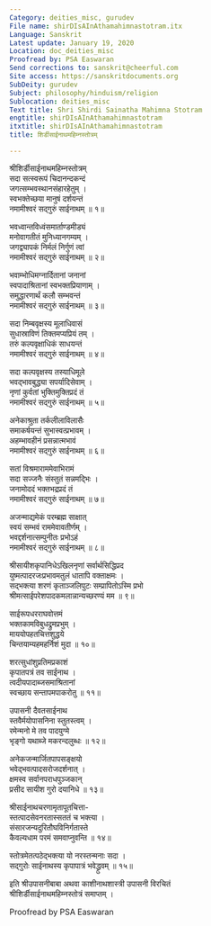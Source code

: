 ```yaml
---
Category: deities_misc, gurudev
File name: shirDIsAInAthamahimnastotram.itx
Language: Sanskrit
Latest update: January 19, 2020
Location: doc_deities_misc
Proofread by: PSA Easwaran
Send corrections to: sanskrit@cheerful.com
Site access: https://sanskritdocuments.org
SubDeity: gurudev
Subject: philosophy/hinduism/religion
Sublocation: deities_misc
Text title: Shri Shirdi Sainatha Mahimna Stotram
engtitle: shirDIsAInAthamahimnastotram
itxtitle: shirDIsAInAthamahimnastotram
title: शिर्डीसाईनाथमहिम्नस्तोत्रम्

---
```

  
 श्रीशिर्डीसाईनाथमहिम्नस्तोत्रम्   
सदा सत्स्वरूपं चिदानन्दकन्दं  
     जगत्सम्भवस्थानसंहारहेतुम् ।  
स्वभक्तेच्छया मानुषं दर्शयन्तं  
     नमामीश्वरं सद्गुरुं साईनाथम् ॥ १॥  
  
भवध्वान्तविध्वंसमार्ताण्डमीड्यं  
     मनोवागतीतं मुनिध्यानगम्यम् ।  
जगद्व्यापकं निर्मलं निर्गुणं त्वां  
     नमामीश्वरं सद्गुरुं साईनाथम् ॥ २॥  
  
भवाम्भोधिमग्नार्दितानां जनानां  
     स्वपादाश्रितानां स्वभक्तप्रियाणाम् ।  
समुद्धारणार्थं कलौ सम्भवन्तं  
     नमामीश्वरं सद्गुरुं साईनाथम् ॥ ३॥  
  
सदा निम्बवृक्षस्य मूलाधिवासं  
     सुधास्राविणं तिक्तमप्यप्रियं तम् ।  
तरुं कल्पवृक्षाधिकं साधयन्तं  
     नमामीश्वरं सद्गुरुं साईनाथम् ॥ ४॥  
  
सदा कल्पवृक्षस्य तस्याधिमूले  
     भवद्भावबुद्ध्या सपर्यादिसेवाम् ।  
नृणां कुर्वतां भुक्तिमुक्तिप्रदं तं  
     नमामीश्वरं सद्गुरुं साईनाथम् ॥ ५॥  
  
अनेकाश्रुता तर्कलीलाविलासैः  
     समाकर्षयन्तं सुभास्वत्प्रभावम् ।  
अहम्भावहीनं प्रसन्नात्मभावं  
     नमामीश्वरं सद्गुरुं साईनाथम् ॥ ६॥  
  
सतां विश्रमाराममेवाभिरामं  
     सदा सज्जनैः संस्तुतं सन्नमद्भिः ।  
जनामोददं भक्तभद्रप्रदं तं  
     नमामीश्वरं सद्गुरुं साईनाथम् ॥ ७॥  
  
अजन्माद्यमेकं परम्ब्रह्म साक्षात्  
     स्वयं सम्भवं राममेवावतीर्णम् ।  
भवद्दर्शनात्सम्पुनीतः प्रभोऽहं  
     नमामीश्वरं सद्गुरुं साईनाथम् ॥ ८॥  
  
श्रीसायीशकृपानिधेऽखिलनृणां सर्वार्थसिद्धिप्रद  
     युष्मत्पादरजःप्रभावमतुलं धातापि वक्ताक्षमः ।  
सद्भक्त्या शरणं कृताञ्जलिपुटः सम्प्रापितोऽस्मि प्रभो  
     श्रीमत्साईपरेशपादकमलान्नान्यच्छरण्यं मम ॥ ९॥  
  
साईरूपधरराघवोत्तमं  
     भक्तकामविबुधद्रुमप्रभुम् ।  
माययोपहतचित्तशुद्धये  
     चिन्तयाम्यहमहर्निशं मुदा ॥ १०॥  
  
शरत्सुधांशुप्रतिमप्रकाशं  
     कृपातपत्रं तव साईनाथ ।  
त्वदीयपादाब्जसमाश्रितानां  
     स्वच्छाय सन्तापमपाकरोतु ॥ ११॥  
  
उपासनी दैवतसाईनाथ  
     स्तवैर्मयोपासनिना स्तुतस्त्वम् ।  
रमेन्मनो मे तव पादयुग्मे  
     भृङ्गो यथाब्जे मकरन्दलुब्धः ॥ १२॥  
  
अनेकजन्मार्जितपापसङ्क्षयो  
     भवेद्भवत्पादसरोजदर्शनात् ।  
क्षमस्व सर्वानपराधपुञ्जकान्  
     प्रसीद सायीश गुरो दयानिधे ॥ १३॥  
  
श्रीसाईनाथचरणामृतापूतचित्ता-  
     स्तत्पादसेवनरतास्सततं च भक्त्या ।  
संसारजन्यदुरितौघविनिर्गतास्ते  
     कैवल्यधाम परमं समवाप्नुवन्ति ॥ १४॥  
  
स्तोत्रमेतत्पठेद्भक्त्या यो नरस्तन्मनाः सदा ।  
सद्गुरोः साईनाथस्य कृपापात्रं भवेद्ध्रुवम् ॥ १५॥  
  
इति श्रीउपासनीबाबा अथवा काशीनाथशास्त्री उपासनी विरचितं  
श्रीशिर्डीसाईनाथमहिम्नस्तोत्रं समाप्तम् ।  
  
Proofread by PSA Easwaran  
  
